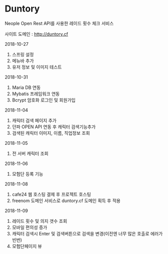 # Duntory
Neople Open Rest API를 사용한 레이드 횟수 체크 서비스

사이트 도메인 : http://duntory.cf

2018-10-27
  1. 스프링 설정
  2. 메뉴바 추가
  3. 유저 정보 및 이미지 테스트
  
2018-10-31
  1. Maria DB 연동
  2. Mybatis 프레임워크 연동
  3. Bcrypt 암호화 로그인 및 회원가입 

2018-11-04
  1. 캐릭터 검색 페이지 추가
  2. 던파 OPEN API 연동 후 캐릭터 검색기능추가
  3. 검색된 캐릭터 이미지, 이름, 직업정보 조회 

2018-11-05
  1. 전 서버 캐릭터 조회

2018-11-06
  1. 모험단 등록 기능 
  
2018-11-08
  1. cafe24 웹 호스팅 결제 후 프로젝트 호스팅
  2. freenom 도메인 서비스로 duntory.cf 도메인 획득 후 적용

2018-11-09
  1. 레이드 횟수 및 의지 갯수 조회
  2. 모바일 편의성 증가
  3. 캐릭터 검색시 Enter 및 검색버튼으로 검색을 변경(이전엔 너무 많은 호출로 에러가 빈번)
  4. 모험단페이지 뷰 
